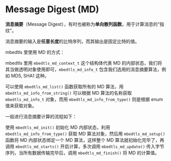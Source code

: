 # Message Digest (MD)

**消息摘要**（Message Digest），有时也被称为**单向散列函数**，用于计算消息的“指纹”。

消息摘要的输入是**任意长度**的比特序列，而其输出是固定比特的值。



mbedtls 里使用 MD 的方式：

mbedtls 里用 `mbedtls_md_context_t` 这个结构体代表 MD 的内部状态，我们将其当做透明对象使用即可，`mbedtls_md_info_t` 包含我们选用的消息摘要算法，例如 MD5, SHA1 这种。

可以使用 `mbedtls_md_list()` 函数获取所有的 MD 算法，用 `mbedtls_md_info_from_string()` 可以根据 MD 算法的名称获取 `mbedtls_md_info_t` 对象，而用 `mbedtls_md_info_from_type()` 则是根据 enum 值来获取对象。

一般进行消息摘要计算的流程如下：

使用 `mbedtls_md_init()` 初始化 MD 内部状态，利用 `mbedtls_md_info_from_type()` 获取 MD 算法对象，然后用 `mbedtls_md_setup()` 函数将 MD 内部状态绑定一个 MD 算法，这样整个 MD 算法就初始化完毕了，再调用 `mbedtls_md_starts()` 开启计算，多次调用 `mbedtls_md_update()` 传入字节序列，当所有数据传输完毕后，调用 `mbedtls_md_finish()` 将 MD 的计算值。

